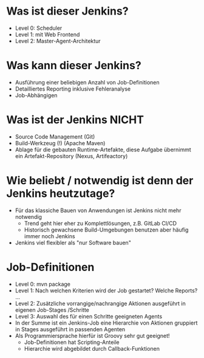 # Was ist dieser Jenkins?

* Level 0: Scheduler
* Level 1: mit Web Frontend
* Level 2: Master-Agent-Architektur

# Was kann dieser Jenkins?

* Ausführung einer beliebigen Anzahl von Job-Definitionen
* Detailliertes Reporting inklusive Fehleranalyse
* Job-Abhängigen

# Was ist der Jenkins NICHT

* Source Code Management (Git)
* Build-Werkzeug (!) (Apache Maven)
* Ablage für die gebauten Runtime-Artefakte, diese Aufgabe übernimmt ein Artefakt-Repository (Nexus, Artifeactory) 

# Wie beliebt / notwendig ist denn der Jenkins heutzutage?

* Für das klassiche Bauen von Anwendungen ist Jenkins nicht mehr notwendig
  * Trend geht hier eher zu Komplettlösungen, z.B. GitLab CI/CD
  * Historisch gewachsene Build-Umgebungen benutzen aber häufig immer noch Jenkins
* Jenkins viel flexibler als "nur Software bauen"

# Job-Definitionen

* Level 0: mvn package
* Level 1: Nach welchen Kriterien wird der Job gestartet? Welche Reports? ...
* Level 2: Zusätzliche vorrangige/nachrangige Aktionen ausgeführt in eigenen Job-Stages /Schritte
* Level 3: Auswahl des für einen Schritte geeigneten Agents
* In der Summe ist ein Jenkins-Job eine Hierarchie von Aktionen gruppiert in Stages ausgeführt in passenden Agenten
* Als Programmiersprache hierfür ist Groovy sehr gut geeignet!
  * Job-Definitionen hat Scripting-Anteile
  * Hierarchie wird abgebildet durch Callback-Funktionen 
